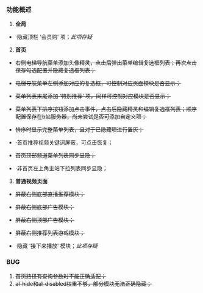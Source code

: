 ### 功能概述

1. **全局**
+ ·隐藏顶栏 ‘会员购’ 项；*此项存疑*

2. **首页**

+ ~~右侧电梯导航菜单添加头像精灵，点击后弹出菜单编辑复选框列表；再次点击保存勾选配置并隐藏复选框列表；~~
+ ~~电梯导航菜单左侧添加对应的复选框，可控制对应页面模块是否显示；~~
+ ~~菜单列表末尾添加 ‘特别推荐’ 项，同样可控制对应模块是否显示；~~
+ ~~菜单列表下排序按钮添加点击事件，点击后隐藏精灵和编辑复选框列表；顺序配置保存在b站服务器，尚未尝试是否可添加自定义项；~~
+ ~~排序时显示完整菜单列表，且对于已隐藏项进行置灰；~~

+ ·首页推荐视频关键词屏蔽，可点击恢复；
+ ~~首页顶部频道菜单列表同步显隐；~~
+ ·非首页左上角主站下拉列表同步显隐；

3. **普通视频页面**

+ ~~屏蔽右侧底部直播推荐模块；~~
+ ~~屏蔽右侧底部广告模块；~~
+ ~~屏蔽右侧顶部广告模块；~~
+ ~~屏蔽右侧推荐列表游戏模块；~~

+ ·隐藏 ‘接下来播放’ 模块；*此项存疑*

### BUG

1. ~~首页路径有查询参数时不能正确适配；~~
2. ~~al-hide和al-disabled权重不够，部分模块无法正确隐藏；~~
